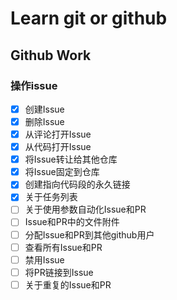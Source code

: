 # Learn git or github

## Github Work

### 操作issue
- [x] 创建Issue
- [x] 删除Issue
- [x] 从评论打开Issue
- [X] 从代码打开Issue
- [x] 将Issue转让给其他仓库
- [x] 将Issue固定到仓库
- [x] 创建指向代码段的永久链接
- [x] 关于任务列表
- [ ] 关于使用参数自动化Issue和PR
- [ ] Issue和PR中的文件附件
- [ ] 分配Issue和PR到其他github用户
- [ ] 查看所有Issue和PR
- [ ] 禁用Issue
- [ ] 将PR链接到Issue
- [ ] 关于重复的Issue和PR

